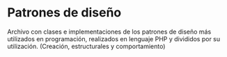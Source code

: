 # Patrones de diseño

Archivo con clases e implementaciones de los patrones de diseño más utilizados en programación, realizados en lenguaje PHP y divididos por su utilización. (Creación, estructurales y comportamiento)
